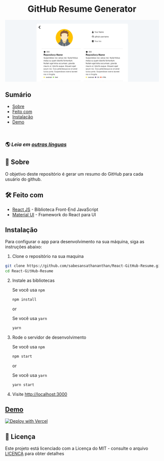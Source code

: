 <h1 align='center'>GitHub Resume Generator</h1>

<img alt="React GitHub Resume" src="../src/assets/readme/screenshot.png"  align='center'/>

## Sumário

- [Sobre](#about)
- [Feito com](#built-with)
- [Instalação](#installation)
- [Demo](#live-demo)

<br>

### 🌎 _Leia em [outras línguas](./Translations.md)_

<h2 id='about'>🤔 Sobre</h2>

O objetivo deste repositório é gerar um resumo do GitHub para cada usuário do github.

<h2 id='built-with'>🛠️ Feito com</h2>

- [React JS](https://reactjs.org/) - Biblioteca Front-End JavaScript
- [Material UI](https://material-ui.com/) - Framework do React para UI

<h2 id='installation'>Instalação</h2>

Para configurar o app para desenvolvimento na sua máquina, siga as instruções abaixo:

1. Clone o repositório na sua maquina

```bash
git clone https://github.com/sabesansathananthan/React-GitHub-Resume.git
cd React-GitHub-Resume
```

2. Instale as bibliotecas

   Se você usa `npm`

   ```bash
   npm install
   ```

   or

   Se você usa `yarn`

   ```bash
   yarn
   ```

3. Rode o servidor de desenvolvimento

   Se você usa `npm`

   ```bash
   npm start
   ```

   or

   Se você usa `yarn`

   ```bash
   yarn start
   ```

4. Visite <http://localhost:3000>

<h2 id='live-demo'><a href="https://react-github-resume.vercel.app/">Demo</a></h2>

[![Deploy with Vercel](https://vercel.com/button)](https://vercel.com/new/git/external?repository-url=https://github.com/sabesansathananthan/React-GitHub-Resume)

## 📄 Licença

Este projeto está licenciado com a Licença do MIT - consulte o arquivo [LICENÇA](../LICENSE) para obter detalhes
